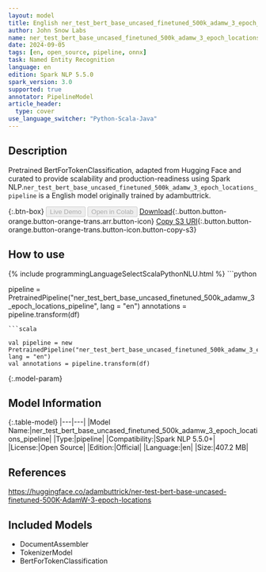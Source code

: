 ```yaml
---
layout: model
title: English ner_test_bert_base_uncased_finetuned_500k_adamw_3_epoch_locations_pipeline pipeline BertForTokenClassification from adambuttrick
author: John Snow Labs
name: ner_test_bert_base_uncased_finetuned_500k_adamw_3_epoch_locations_pipeline
date: 2024-09-05
tags: [en, open_source, pipeline, onnx]
task: Named Entity Recognition
language: en
edition: Spark NLP 5.5.0
spark_version: 3.0
supported: true
annotator: PipelineModel
article_header:
  type: cover
use_language_switcher: "Python-Scala-Java"
---
```


## Description

Pretrained BertForTokenClassification, adapted from Hugging Face and curated to provide scalability and production-readiness using Spark NLP.`ner_test_bert_base_uncased_finetuned_500k_adamw_3_epoch_locations_pipeline` is a English model originally trained by adambuttrick.

{:.btn-box}
<button class="button button-orange" disabled>Live Demo</button>
<button class="button button-orange" disabled>Open in Colab</button>
[Download](https://s3.amazonaws.com/auxdata.johnsnowlabs.com/public/models/ner_test_bert_base_uncased_finetuned_500k_adamw_3_epoch_locations_pipeline_en_5.5.0_3.0_1725539112794.zip){:.button.button-orange.button-orange-trans.arr.button-icon}
[Copy S3 URI](s3://auxdata.johnsnowlabs.com/public/models/ner_test_bert_base_uncased_finetuned_500k_adamw_3_epoch_locations_pipeline_en_5.5.0_3.0_1725539112794.zip){:.button.button-orange.button-orange-trans.button-icon.button-copy-s3}

## How to use



<div class="tabs-box" markdown="1">
{% include programmingLanguageSelectScalaPythonNLU.html %}
```python

pipeline = PretrainedPipeline("ner_test_bert_base_uncased_finetuned_500k_adamw_3_epoch_locations_pipeline", lang = "en")
annotations =  pipeline.transform(df)   

```
```scala

val pipeline = new PretrainedPipeline("ner_test_bert_base_uncased_finetuned_500k_adamw_3_epoch_locations_pipeline", lang = "en")
val annotations = pipeline.transform(df)

```
</div>

{:.model-param}
## Model Information

{:.table-model}
|---|---|
|Model Name:|ner_test_bert_base_uncased_finetuned_500k_adamw_3_epoch_locations_pipeline|
|Type:|pipeline|
|Compatibility:|Spark NLP 5.5.0+|
|License:|Open Source|
|Edition:|Official|
|Language:|en|
|Size:|407.2 MB|

## References

https://huggingface.co/adambuttrick/ner-test-bert-base-uncased-finetuned-500K-AdamW-3-epoch-locations

## Included Models

- DocumentAssembler
- TokenizerModel
- BertForTokenClassification